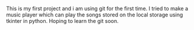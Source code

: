 This is my first project and i am using git for the first time. I tried to make a music player which can play the songs stored on the local storage using tkinter in python.
Hoping to learn the git soon.
    
    
    
